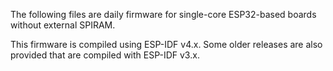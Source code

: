 The following files are daily firmware for single-core ESP32-based boards without external SPIRAM.

This firmware is compiled using ESP-IDF v4.x. Some older releases are also provided that are compiled with ESP-IDF v3.x.
